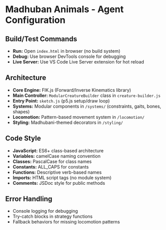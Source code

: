 # Madhuban Animals - Agent Configuration

## Build/Test Commands
- **Run:** Open `index.html` in browser (no build system)
- **Debug:** Use browser DevTools console for debugging
- **Live Server:** Use VS Code Live Server extension for hot reload

## Architecture
- **Core Engine:** FIK.js (Forward/Inverse Kinematics library)
- **Main Controller:** `ModularCreatureBuilder` class in `creature-builder.js`
- **Entry Point:** `sketch.js` (p5.js setup/draw loop)
- **Systems:** Modular components in `/systems/` (constraints, gaits, bones, shapes)
- **Locomotion:** Pattern-based movement system in `/locomotion/`
- **Styling:** Madhubani-themed decorators in `/styling/`

## Code Style
- **JavaScript:** ES6+ class-based architecture
- **Variables:** camelCase naming convention
- **Classes:** PascalCase for class names
- **Constants:** ALL_CAPS for constants
- **Functions:** Descriptive verb-based names
- **Imports:** HTML script tags (no module system)
- **Comments:** JSDoc style for public methods

## Error Handling
- Console logging for debugging
- Try-catch blocks in strategy functions
- Fallback behaviors for missing locomotion patterns
